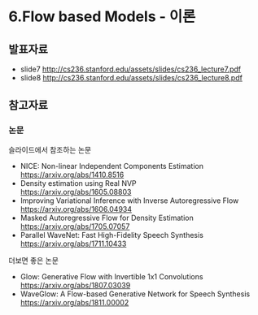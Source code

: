 # 6.Flow based Models - 이론
## 발표자료
  + slide7 http://cs236.stanford.edu/assets/slides/cs236_lecture7.pdf
  + slide8 http://cs236.stanford.edu/assets/slides/cs236_lecture8.pdf

## 참고자료
### 논문
  슬라이드에서 참조하는 논문
  + NICE: Non-linear Independent Components Estimation <br/>
  https://arxiv.org/abs/1410.8516
  + Density estimation using Real NVP <br/>
  https://arxiv.org/abs/1605.08803
  + Improving Variational Inference with Inverse Autoregressive Flow <br/>
  https://arxiv.org/abs/1606.04934
  + Masked Autoregressive Flow for Density Estimation <br/>
  https://arxiv.org/abs/1705.07057
  + Parallel WaveNet: Fast High-Fidelity Speech Synthesis <br/>
  https://arxiv.org/abs/1711.10433
  
  더보면 좋은 논문
  + Glow: Generative Flow with Invertible 1x1 Convolutions <br/>
  https://arxiv.org/abs/1807.03039
  + WaveGlow: A Flow-based Generative Network for Speech Synthesis <br/>
  https://arxiv.org/abs/1811.00002
  
  
